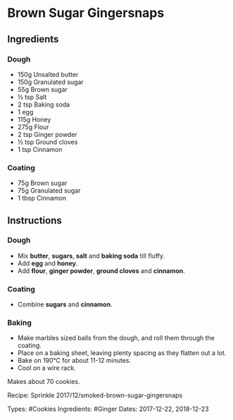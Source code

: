 # Brown Sugar Gingersnaps

## Ingredients

### Dough

* 150g Unsalted butter
* 150g Granulated sugar
* 55g Brown sugar
* &half; tsp Salt
* 2 tsp Baking soda
* 1 egg
* 115g Honey
* 275g Flour
* 2 tsp Ginger powder
* &half; tsp Ground cloves
* 1 tsp Cinnamon

### Coating

* 75g Brown sugar
* 75g Granulated sugar
* 1 tbsp Cinnamon

## Instructions

### Dough

* Mix **butter**, **sugars**, **salt** and **baking soda** till fluffy.
* Add **egg** and **honey**.
* Add **flour**, **ginger powder**, **ground cloves** and **cinnamon**.

### Coating

* Combine **sugars** and **cinnamon**.

### Baking

* Make marbles sized balls from the dough, and roll them through the coating.
* Place on a baking sheet, leaving plenty spacing as they flatten out a lot.
* Bake on 190&deg;C for about 11-12 minutes.
* Cool on a wire rack.

Makes about 70 cookies.

Recipe: Sprinkle 2017/12/smoked-brown-sugar-gingersnaps

Types: #Cookies
Ingredients: #Ginger
Dates: 2017-12-22, 2018-12-23
